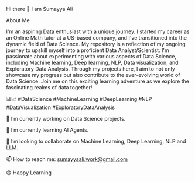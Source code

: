 Hi there 👋 I am Sumayya Ali

About Me

I'm an aspiring Data enthusiast with a unique journey. 
I started my career as an Online Math tutor at a US-based company, and I've transitioned into the dynamic field of Data Science. 
My repository is a reflection of my ongoing journey to upskill myself into a proficient Data Analyst/Scientist. 
I'm passionate about experimenting with various aspects of Data Science, including Machine learning, Deep learning, NLP, Data visualization, and Exploratory Data Analysis. 
Through my projects here, I aim to not only showcase my progress but also contribute to the ever-evolving world of Data Science. 
Join me on this exciting learning adventure as we explore the fascinating realms of data together!

📊📈 #DataScience #MachineLearning #DeepLearning #NLP #DataVisualization #ExploratoryDataAnalysis

🔭 I’m currently working on Data Science projects.

🌱 I’m currently learning AI Agents.

👯 I’m looking to collaborate on Machine Learning, Deep Learning, NLP and LLM.

📫 How to reach me: sumayyaali.work@gmail.com

😄 Happy Learning
